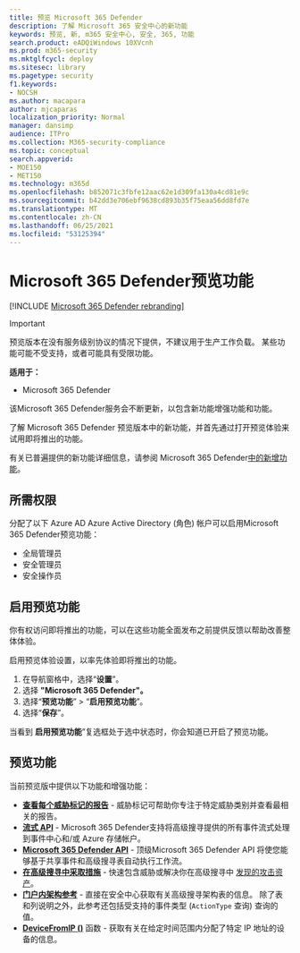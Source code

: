 ```yaml
---
title: 预览 Microsoft 365 Defender
description: 了解 Microsoft 365 安全中心的新功能
keywords: 预览, 新, m365 安全中心, 安全, 365, 功能
search.product: eADQiWindows 10XVcnh
ms.prod: m365-security
ms.mktglfcycl: deploy
ms.sitesec: library
ms.pagetype: security
f1.keywords:
- NOCSH
ms.author: macapara
author: mjcaparas
localization_priority: Normal
manager: dansimp
audience: ITPro
ms.collection: M365-security-compliance
ms.topic: conceptual
search.appverid:
- MOE150
- MET150
ms.technology: m365d
ms.openlocfilehash: b852071c3fbfe12aac62e1d309fa130a4cd81e9c
ms.sourcegitcommit: b42dd3e706ebf9638cd893b35f75eaa56dd8fd7e
ms.translationtype: MT
ms.contentlocale: zh-CN
ms.lasthandoff: 06/25/2021
ms.locfileid: "53125394"
---
```

# <a name="microsoft-365-defender-preview-features"></a>Microsoft 365 Defender预览功能

[!INCLUDE [Microsoft 365 Defender rebranding](../includes/microsoft-defender.md)]

> [!IMPORTANT]
> 预览版本在没有服务级别协议的情况下提供，不建议用于生产工作负载。 某些功能可能不受支持，或者可能具有受限功能。

**适用于：**
- Microsoft 365 Defender

该Microsoft 365 Defender服务会不断更新，以包含新功能增强功能和功能。

了解 Microsoft 365 Defender 预览版本中的新功能，并首先通过打开预览体验来试用即将推出的功能。

有关已普遍提供的新功能详细信息，请参阅 Microsoft 365 Defender[中的新增功能](whats-new.md)。

## <a name="required-permissions"></a>所需权限

分配了以下 Azure AD Azure Active Directory (角色) 帐户可以启用Microsoft 365 Defender预览功能：

- 全局管理员
- 安全管理员
- 安全操作员

## <a name="turn-on-preview-features"></a>启用预览功能

你有权访问即将推出的功能，可以在这些功能全面发布之前提供反馈以帮助改善整体体验。

启用预览体验设置，以率先体验即将推出的功能。

1. 在导航窗格中，选择“**设置**”。
2. 选择 **"Microsoft 365 Defender"。**
3. 选择“**预览功能**” > “**启用预览功能**”。 
4. 选择“**保存**”。

当看到 **启用预览功能**”复选框处于选中状态时，你会知道已开启了预览功能。 

## <a name="preview-features"></a>预览功能

当前预览版中提供以下功能和增强功能：

- **[查看每个威胁标记的报告](threat-analytics.md#view-reports-per-threat-tags)** - 威胁标记可帮助你专注于特定威胁类别并查看最相关的报告。
- **[流式 API](../defender-endpoint/raw-data-export.md)** - Microsoft 365 Defender支持将高级搜寻提供的所有事件流式处理到事件中心和/或 Azure 存储帐户。
- **[Microsoft 365 Defender API](api-overview.md)** - 顶级Microsoft 365 Defender API 将使您能够基于共享事件和高级搜寻表自动执行工作流。 
- **[在高级搜寻中采取措施](advanced-hunting-take-action.md)** - 快速包含威胁或解决你在高级搜寻中 [发现的攻击资产](advanced-hunting-overview.md)。
- **[门户内架构参考](advanced-hunting-schema-tables.md#get-schema-information-in-the-security-center)** - 直接在安全中心获取有关高级搜寻架构表的信息。 除了表和列说明之外，此参考还包括受支持的事件类型 (`ActionType` 查询) 查询的值。
- **[DeviceFromIP ()](advanced-hunting-devicefromip-function.md)** 函数 - 获取有关在给定时间范围内分配了特定 IP 地址的设备的信息。

